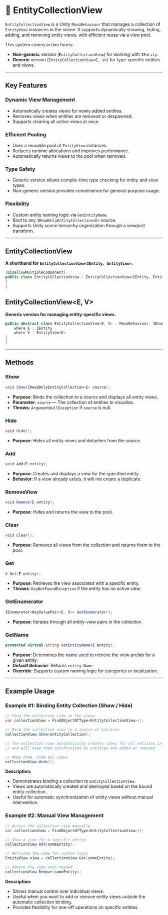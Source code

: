 # 🧩 EntityCollectionView

`EntityCollectionView` is a Unity `MonoBehaviour` that manages a collection of `EntityView` instances in the scene. It supports dynamically showing, hiding, adding, and removing entity views, with efficient reuse via a view pool.

This system comes in two forms:

* **Non-generic** version (`EntityCollectionView`) for working with `IEntity`.
* **Generic** version (`EntityCollectionView<E, V>`) for type-specific entities and views.

---

## Key Features

### Dynamic View Management
- Automatically creates views for newly added entities.
- Removes views when entities are removed or despawned.
- Supports clearing all active views at once.

### Efficient Pooling
- Uses a reusable pool of `EntityView` instances.
- Reduces runtime allocations and improves performance.
- Automatically returns views to the pool when removed.

### Type Safety
- Generic version allows compile-time type checking for entity and view types.
- Non-generic version provides convenience for general-purpose usage.

### Flexibility
- Custom entity naming logic via `GetEntityName`.
- Bind to any `IReadOnlyEntityCollection<E>` source.
- Supports Unity scene hierarchy organization through a viewport transform.

---

## EntityCollectionView
**A shorthand for `EntityCollectionView<IEntity, EntityView>`.**

```csharp
[DisallowMultipleComponent]
public class EntityCollectionView : EntityCollectionView<IEntity, EntityView>
{
}
```

## EntityCollectionView<E, V>
**Generic version for managing entity-specific views.**

```csharp
public abstract class EntityCollectionView<E, V> : MonoBehaviour, IEnumerable<KeyValuePair<E, V>>
    where E : IEntity
    where V : EntityView<E>
{
}
```

---

## Methods

### Show
```csharp
void Show(IReadOnlyEntityCollection<E> source);
```
- **Purpose**: Binds the collection to a source and displays all entity views.
- **Parameter**: `source` — The collection of entities to visualize.
- **Throws**: `ArgumentNullException` if `source` is null.

### Hide
```csharp
void Hide();
```
- **Purpose**: Hides all entity views and detaches from the source.

### Add
```csharp
void Add(E entity);
```
- **Purpose**: Creates and displays a view for the specified entity.
- **Behavior**: If a view already exists, it will not create a duplicate.

### RemoveView
```csharp
void Remove(E entity);
```
- **Purpose**: Hides and returns the view to the pool.

### Clear
```csharp
void Clear();
```
- **Purpose**: Removes all views from the collection and returns them to the pool.

### Get
```csharp
V Get(E entity);
```
- **Purpose**: Retrieves the view associated with a specific entity.
- **Throws**: `KeyNotFoundException` if the entity has no active view.

### GetEnumerator
```csharp
IEnumerator<KeyValuePair<E, V>> GetEnumerator();
```
- **Purpose**: Iterates through all entity-view pairs in the collection.

### GetName
```csharp
protected virtual string GetEntityName(E entity);
```
- **Purpose**: Determines the name used to retrieve the view prefab for a given entity.
- **Default Behavior**: Returns `entity.Name`.
- **Override**: Supports custom naming logic for categories or localization.

---

## Example Usage

### Example #1: Binding Entity Collection (Show / Hide)

```csharp
// Find the collection view in the scene
var collectionView = FindObjectOfType<EntityCollectionView>();

// Bind the collection view to a source of entities
collectionView.Show(entityCollection);

// The collection view automatically creates views for all entities in the collection
// and will keep them synchronized as entities are added or removed

// When done, hide all views
collectionView.Hide();
```

**Description:**
- Demonstrates binding a collection to `EntityCollectionView`.
- Views are automatically created and destroyed based on the bound entity collection.
- Useful for automatic synchronization of entity views without manual intervention.

### Example #2: Manual View Management
```csharp
// Access the collection view manually
var collectionView = FindObjectOfType<EntityCollectionView>();

// Show a view for a specific entity
collectionView.Add(someEntity);

// Retrieve the view for custom logic
EntityView view = collectionView.Get(someEntity);

// Remove the view when needed
collectionView.Remove(someEntity);
```

**Description:**
- Shows manual control over individual views.
- Useful when you want to add or remove entity views outside the automatic collection binding.
- Provides flexibility for one-off operations on specific entities.